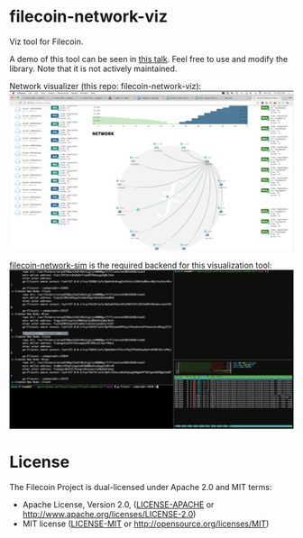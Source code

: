 # filecoin-network-viz
Viz tool for Filecoin.

A demo of this tool can be seen in [this talk](https://www.youtube.com/watch?v=w944sFTjLq8). Feel free to use and modify the library. Note that it is not actively maintained.

Network visualizer (this repo: filecoin-network-viz):
![Network Visualizer](/img/network-viz.png)


[filecoin-network-sim](https://github.com/filecoin-project/filecoin-network-sim) is the required backend for this visualization tool:
![Network Visualizer CLI](/img/network-viz-cli.png)

# License

The Filecoin Project is dual-licensed under Apache 2.0 and MIT terms:

- Apache License, Version 2.0, ([LICENSE-APACHE](https://github.com/filecoin-project/filecoin-network-viz/blob/master/LICENSE-APACHE) or http://www.apache.org/licenses/LICENSE-2.0)
- MIT license ([LICENSE-MIT](https://github.com/filecoin-project/filecoin-network-viz/blob/master/LICENSE-MIT) or http://opensource.org/licenses/MIT)

